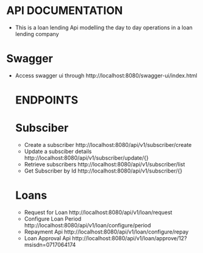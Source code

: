 # API DOCUMENTATION
- This is a loan lending Api modelling the day to day operations in a loan lending company

# Swagger 
- Access swagger ui through http://localhost:8080/swagger-ui/index.html

    # ENDPOINTS
  # Subsciber
  - Create a subscriber http://localhost:8080/api/v1/subscriber/create
  - Update a subsciber details http://localhost:8080/api/v1/subscriber/update/{}
  - Retrieve subscribers http://localhost:8080/api/v1/subscriber/list
  - Get Subscriber by Id http://localhost:8080/api/v1/subscriber/{}
 
  # Loans
  - Request for Loan http://localhost:8080/api/v1/loan/request
  - Configure Loan Period http://localhost:8080/api/v1/loan/configure/period
  - Repayment Api http://localhost:8080/api/v1/loan/configure/repay
  - Loan Approval Api http://localhost:8080/api/v1/loan/approve/12?msisdn=0717064174
